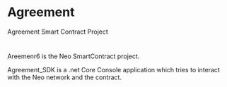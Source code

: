 # Agreement
Agreement Smart Contract Project

#
Areemenr6 is the Neo SmartContract project.

Agreement_SDK is a .net Core Console application which tries to interact with the Neo network and the contract.

